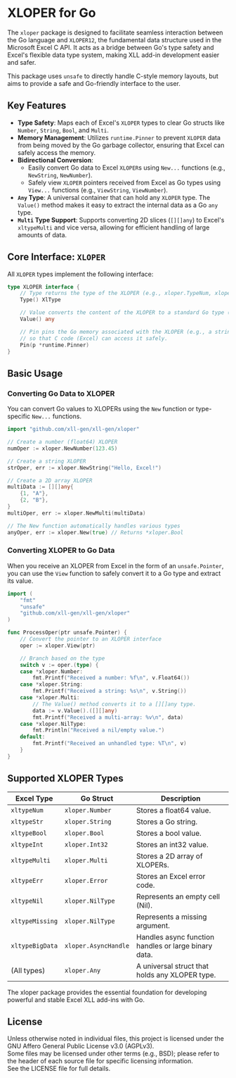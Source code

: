 # XLOPER for Go

The `xloper` package is designed to facilitate seamless interaction between the Go language and `XLOPER12`, the fundamental data structure used in the Microsoft Excel C API. It acts as a bridge between Go's type safety and Excel's flexible data type system, making XLL add-in development easier and safer.

This package uses `unsafe` to directly handle C-style memory layouts, but aims to provide a safe and Go-friendly interface to the user.

## Key Features

* **Type Safety**: Maps each of Excel's `XLOPER` types to clear Go structs like `Number`, `String`, `Bool`, and `Multi`.
* **Memory Management**: Utilizes `runtime.Pinner` to prevent `XLOPER` data from being moved by the Go garbage collector, ensuring that Excel can safely access the memory.
* **Bidirectional Conversion**:
    * Easily convert Go data to Excel `XLOPER`s using `New...` functions (e.g., `NewString`, `NewNumber`).
    * Safely view `XLOPER` pointers received from Excel as Go types using `View...` functions (e.g., `ViewString`, `ViewNumber`).
* **`Any` Type**: A universal container that can hold any `XLOPER` type. The `Value()` method makes it easy to extract the internal data as a Go `any` type.
* **`Multi` Type Support**: Supports converting 2D slices (`[][]any`) to Excel's `xltypeMulti` and vice versa, allowing for efficient handling of large amounts of data.

## Core Interface: `XLOPER`

All `XLOPER` types implement the following interface:

```go
type XLOPER interface {
    // Type returns the type of the XLOPER (e.g., xloper.TypeNum, xloper.TypeStr).
    Type() XlType

    // Value converts the content of the XLOPER to a standard Go type (e.g., float64, string, [][]any) and returns it.
    Value() any

    // Pin pins the Go memory associated with the XLOPER (e.g., a string buffer)
    // so that C code (Excel) can access it safely.
    Pin(p *runtime.Pinner)
}
```

## Basic Usage

### Converting Go Data to XLOPER

You can convert Go values to XLOPERs using the `New` function or type-specific `New...` functions.

```go
import "github.com/xll-gen/xll-gen/xloper"

// Create a number (float64) XLOPER
numOper := xloper.NewNumber(123.45)

// Create a string XLOPER
strOper, err := xloper.NewString("Hello, Excel!")

// Create a 2D array XLOPER
multiData := [][]any{
    {1, "A"},
    {2, "B"},
}
multiOper, err := xloper.NewMulti(multiData)

// The New function automatically handles various types
anyOper, err := xloper.New(true) // Returns *xloper.Bool
```

### Converting XLOPER to Go Data

When you receive an XLOPER from Excel in the form of an `unsafe.Pointer`, you can use the `View` function to safely convert it to a Go type and extract its value.

```go
import (
    "fmt"
    "unsafe"
    "github.com/xll-gen/xll-gen/xloper"
)

func ProcessOper(ptr unsafe.Pointer) {
    // Convert the pointer to an XLOPER interface
    oper := xloper.View(ptr)

    // Branch based on the type
    switch v := oper.(type) {
    case *xloper.Number:
        fmt.Printf("Received a number: %f\n", v.Float64())
    case *xloper.String:
        fmt.Printf("Received a string: %s\n", v.String())
    case *xloper.Multi:
        // The Value() method converts it to a [][]any type.
        data := v.Value().([][]any)
        fmt.Printf("Received a multi-array: %v\n", data)
    case *xloper.NilType:
        fmt.Println("Received a nil/empty value.")
    default:
        fmt.Printf("Received an unhandled type: %T\n", v)
    }
}
```

## Supported XLOPER Types

| Excel Type      | Go Struct             | Description                                      |
| --------------- | --------------------- | ------------------------------------------------ |
| `xltypeNum`     | `xloper.Number`       | Stores a float64 value.                          |
| `xltypeStr`     | `xloper.String`       | Stores a Go string.                              |
| `xltypeBool`    | `xloper.Bool`         | Stores a bool value.                             |
| `xltypeInt`     | `xloper.Int32`        | Stores an int32 value.                           |
| `xltypeMulti`   | `xloper.Multi`        | Stores a 2D array of XLOPERs.                    |
| `xltypeErr`     | `xloper.Error`        | Stores an Excel error code.                      |
| `xltypeNil`     | `xloper.NilType`      | Represents an empty cell (Nil).                  |
| `xltypeMissing` | `xloper.NilType`      | Represents a missing argument.                   |
| `xltypeBigData` | `xloper.AsyncHandle`  | Handles async function handles or large binary data. |
| (All types)     | `xloper.Any`          | A universal struct that holds any XLOPER type.   |

The xloper package provides the essential foundation for developing powerful and stable Excel XLL add-ins with Go.

## License

Unless otherwise noted in individual files, this project is licensed under the GNU Affero General Public License v3.0 (AGPLv3).  
Some files may be licensed under other terms (e.g., BSD); please refer to the header of each source file for specific licensing information.  
See the LICENSE file for full details.